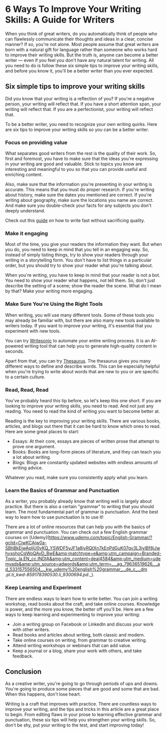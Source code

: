 # 6 Ways To Improve Your Writing Skills: A Guide for Writers

When you think of great writers, do you automatically think of people who can flawlessly communicate their thoughts and ideas in a clear, concise manner? If so, you&#39;re not alone. Most people assume that great writers are born with a natural gift for language rather than someone who works hard to improve their writing skills. But the truth is, anyone can become a better writer — even if you feel you don&#39;t have any natural talent for writing. All you need to do is follow these six simple tips to improve your writing skills, and before you know it, you&#39;ll be a better writer than you ever expected.

## Six simple tips to improve your writing skills

Did you know that your writing is a reflection of you? If you&#39;re a negative person, your writing will reflect that. If you have a short attention span, your writing will reflect that. If you are a perfectionist, your writing will reflect that.

To be a better writer, you need to recognize your own writing quirks. Here are six tips to improve your writing skills so you can be a better writer.

### Focus on providing value

What separates good writers from the rest is the quality of their work. So, first and foremost, you have to make sure that the ideas you&#39;re expressing in your writing are good and valuable. Stick to topics you know are interesting and meaningful to you so that you can provide useful and enriching content.

Also, make sure that the information you&#39;re presenting in your writing is accurate. This means that you must do proper research. If you&#39;re writing about history, make sure the dates you mentioned are correct. If you&#39;re writing about geography, make sure the locations you name are correct. And make sure you double-check your facts for any subjects you don&#39;t deeply understand.

Check out this [guide](https://blog.writesonic.com/how-to-write-faster/) on how to write fast without sacrificing quality.

### Make it engaging

Most of the time, you give your readers the information they want. But when you do, you need to keep in mind that you tell in an engaging way. So, instead of simply listing things, try to show your readers through your writing in a storytelling form. You don&#39;t have to list things in a particular order, but you should try to show your reader what you&#39;re talking about.

When you&#39;re writing, you have to keep in mind that your reader is not a bot. You need to show your reader what happens, not tell them. So, don&#39;t just describe the setting of a scene; show the reader the scene. What do I mean by that? Make your writing more engaging.

### Make Sure You&#39;re Using the Right Tools

When writing, you will use many different tools. Some of these tools you may already be familiar with, but there are also many new tools available to writers today. If you want to improve your writing, it&#39;s essential that you experiment with new tools.

You can try [Writesonic](https://writesonic.com/) to automate your entire writing process. It is an AI-powered writing tool that can help you to generate high-quality content in seconds.

Apart from that, you can try [Thesaurus](https://www.thesaurus.com/). The thesaurus gives you many different ways to define and describe words. This can be especially helpful when you&#39;re trying to write about words that are new to you or are specific to a certain culture.

### Read, Read, Read

You&#39;ve probably heard this tip before, so let&#39;s keep this one short. If you are looking to improve your writing skills, you need to read. And not just any reading. You need to read the kind of writing you want to become better at.

Reading is the key to improving your writing skills. There are various books, articles, and blogs out there that it can be hard to know which ones to read. Here are some great places to start:

- Essays: At their core, essays are pieces of written prose that attempt to prove one argument.
- Books: Books are long-form pieces of literature, and they can teach you a lot about writing.
- Blogs: Blogs are constantly updated websites with endless amounts of writing advice.

Whatever you read, make sure you consistently apply what you learn.

### Learn the Basics of Grammar and Punctuation

As a writer, you probably already know that writing well is largely about practice. But there is also a certain &quot;grammar&quot; to writing that you should learn. The most fundamental part of grammar is punctuation. And the best way to learn how to use punctuation is to use it!

There are a lot of online resources that can help you with the basics of grammar and punctuation. You can check out a few English grammar courses on [Udemy](https://www.udemy.com/topic/English-Grammar/?gclid=CjwKCAjw0a-SBhBkEiwApljU0vKQ_YSWDF5yJF1a8jyRQtXn7kEnPdGuK07gv3L3jylBf8jJwhvxohoCqWoQAvD_BwE&amp;matchtype=e&amp;utm_campaign=Branded-Topic_la.EN_cc.INDIA&amp;utm_content=deal4584&amp;utm_medium=udemyads&amp;utm_source=adwords&amp;utm_term=_._ag_79636519626_._ad_533157556504_._kw_udemy%20english%20grammar_._de_c_._dm __._pl__._ti_kwd-859178390530_._li_9300694_._pd__._).

### Keep Learning and Experiment

There are endless ways to learn how to write better. You can join a writing workshop, read books about the craft, and take online courses. Knowledge is power, and the more you know, the better off you&#39;ll be. Here are a few ways to keep learning and experimenting to improve your writing:

- Join a writing group on Facebook or LinkedIn and discuss your work with other writers.
- Read books and articles about writing, both classic and modern.
- Take online courses on writing, from grammar to creative writing.
- Attend writing workshops or webinars that can add value.
- Keep a journal or a blog, share your work with others, and take feedback.

## Conclusion

As a creative writer, you&#39;re going to go through periods of ups and downs. You&#39;re going to produce some pieces that are good and some that are bad. When this happens, don&#39;t lose heart.

Writing is a craft that improves with practice. There are countless ways to improve your writing, and the tips and tricks in this article are a great place to begin. From editing flaws in your prose to learning effective grammar and punctuation, these six tips will help you strengthen your writing skills. So, don&#39;t be shy, put your writing to the test, and start improving today!
